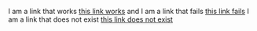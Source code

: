I am a link that works [this link works](http://www.iamalinkthatworks.com) and I am a link that fails [this link fails](http://www.iamalinkthatfails.com)
I am a link that does not exist [this link does not exist](iamalinkthatdoesnot)
